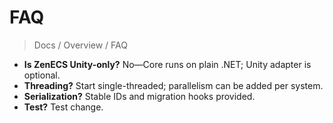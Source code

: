 # FAQ

> Docs / Overview / FAQ


- **Is ZenECS Unity-only?** No—Core runs on plain .NET; Unity adapter is optional.
- **Threading?** Start single-threaded; parallelism can be added per system.
- **Serialization?** Stable IDs and migration hooks provided.
- **Test?** Test change.

